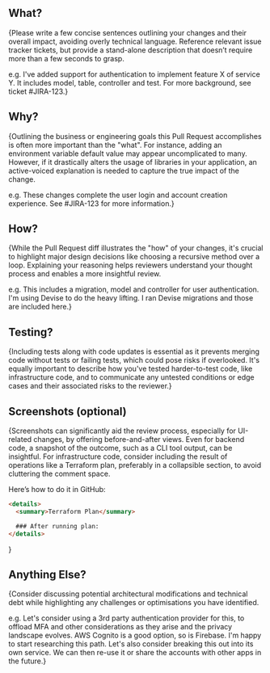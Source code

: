 ## What?

{Please write a few concise sentences outlining your changes and their overall impact, avoiding overly technical language. Reference relevant issue tracker tickets, but provide a stand-alone description that doesn’t require more than a few seconds to grasp.

e.g. I've added support for authentication to implement feature X of service Y. It
includes model, table, controller and test. For more background, see ticket #JIRA-123.}

## Why?

{Outlining the business or engineering goals this Pull Request accomplishes is often more important than the "what". For instance, adding an environment variable default value may appear uncomplicated to many. However, if it drastically alters the usage of libraries in your application, an active-voiced explanation is needed to capture the true impact of the change.

e.g. These changes complete the user login and account creation experience. See #JIRA-123 for more information.}

## How?

{While the Pull Request diff illustrates the "how" of your changes, it's crucial to highlight major design decisions like choosing a recursive method over a loop. Explaining your reasoning helps reviewers understand your thought process and enables a more insightful review.

e.g. This includes a migration, model and controller for user authentication. I'm using Devise to do the heavy lifting. I ran Devise migrations and those are included here.}

## Testing?

{Including tests along with code updates is essential as it prevents merging code without tests or failing tests, which could pose risks if overlooked. It's equally important to describe how you've tested harder-to-test code, like infrastructure code, and to communicate any untested conditions or edge cases and their associated risks to the reviewer.}

## Screenshots (optional)

{Screenshots can significantly aid the review process, especially for UI-related changes, by offering before-and-after views. Even for backend code, a snapshot of the outcome, such as a CLI tool output, can be insightful. For infrastructure code, consider including the result of operations like a Terraform plan, preferably in a collapsible section, to avoid cluttering the comment space.

Here’s how to do it in GitHub:
```html
<details>
  <summary>Terraform Plan</summary>

  ### After running plan:
</details>
```
}

## Anything Else?

{Consider discussing potential architectural modifications and technical debt while highlighting any challenges or optimisations you have identified.

e.g. Let's consider using a 3rd party authentication provider for this, to offload MFA and other considerations as they arise and the privacy landscape evolves. AWS Cognito is a good option, so is Firebase. I'm happy to start researching this path.
Let's also consider breaking this out into its own service. We can then re-use it or share the accounts with other apps in the future.}

